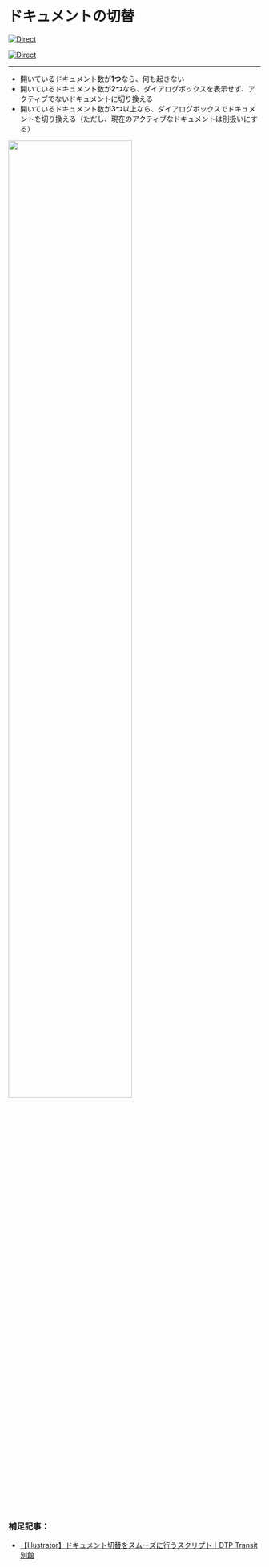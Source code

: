 # ドキュメントの切替

[![Direct](https://img.shields.io/badge/Direct%20Link-SmartSwitchDocs.jsx-ffcc00.svg)](https://github.com/swwwitch/illustrator-scripts/blob/master/jsx/document/SmartSwitchDocs.jsx)

[![Direct](https://img.shields.io/badge/Back%20to%20home-All%20scripts-cccccc.svg)](https://github.com/swwwitch/illustrator-scripts/blob/master/README.md)

---

- 開いているドキュメント数が**1つ**なら、何も起きない
- 開いているドキュメント数が**2つ**なら、ダイアログボックスを表示せず、アクティブでないドキュメントに切り換える
- 開いているドキュメント数が**3つ**以上なら、ダイアログボックスでドキュメントを切り換える（ただし、現在のアクティブなドキュメントは別扱いにする）

<img alt="" src="https://github.com/user-attachments/assets/e2e98c44-0db3-46c6-9f0e-579b17b82599" width="70%" />

### 補足記事：

- [【Illustrator】ドキュメント切替をスムーズに行うスクリプト｜DTP Transit 別館](https://note.com/dtp_tranist/n/nd9c7b7c077fb)